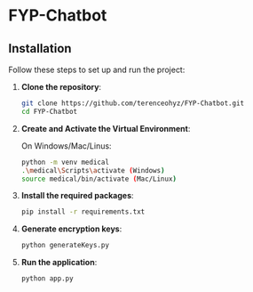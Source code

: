 # FYP-Chatbot

## Installation

Follow these steps to set up and run the project:

1. **Clone the repository**:

   ```bash
   git clone https://github.com/terenceohyz/FYP-Chatbot.git
   cd FYP-Chatbot

2. **Create and Activate the Virtual Environment**:

   On Windows/Mac/Linus:
   ```bash
   python -m venv medical
   .\medical\Scripts\activate (Windows)
   source medical/bin/activate (Mac/Linux)

2. **Install the required packages**:

   ```bash
   pip install -r requirements.txt

3. **Generate encryption keys**:

   ```bash
   python generateKeys.py

4. **Run the application**:
   ```bash
   python app.py
